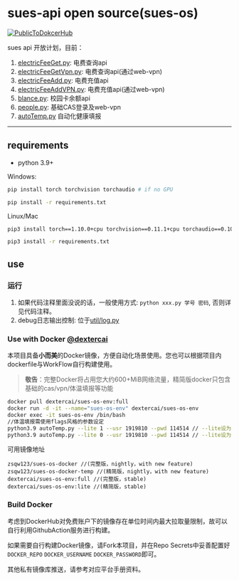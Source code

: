# sues-api open source(sues-os)

[![PublicToDokcerHub](https://github.com/SUES-eLib/sues-os/actions/workflows/BuildEnvDocker.yml/badge.svg)](https://github.com/SUES-eLib/sues-os/actions/workflows/BuildEnvDocker.yml)

sues api 开放计划，目前：

1. [electricFeeGet.py](electricFeeGet.py): 电费查询api
2. [electricFeeGetVpn.py](electricFeeGetVpn.py): 电费查询api(通过web-vpn)
3. [electricFeeAdd.py](electricFeeAdd.py): 电费充值api
4. [electricFeeAddVPN.py](electricFeeAdd.py): 电费充值api(通过web-vpn)
5. [blance.py](blance.py): 校园卡余额api
6. [people.py](people.py): 基础CAS登录及web-vpn
7. [autoTemp.py](autoTemp.py) 自动化健康填报

---

## requirements

- python 3.9+
<!-- - [chromedriver](http://chromedriver.storage.googleapis.com/index.html) 下载解压，并将所在目录添加到path -->
<!-- - Node enviromrnt
- python package: -->

Windows:

```bash
pip install torch torchvision torchaudio # if no GPU

pip install -r requirements.txt
```

Linux/Mac

```bash
pip3 install torch==1.10.0+cpu torchvision==0.11.1+cpu torchaudio==0.10.0+cpu -f https://download.pytorch.org/whl/cpu/torch_stable.html  # if no GPU

pip3 install -r requirements.txt
```

## use

### 运行

1. 如果代码注释里面没说的话，一般使用方式: `python xxx.py 学号 密码`, 否则详见代码注释。
2. debug日志输出控制: 位于[util/log.py](util/log.py)

### Use with Docker [@dextercai](https://github.com/dextercai)

本项目具备**小而美**的Docker镜像，方便自动化场景使用。您也可以根据项目内dockerfile与WorkFlow自行构建使用。

> **敬告**：完整Docker将占用您大约600+MiB网络流量，精简版docker只包含基础的cas/vpn/体温填报等功能

```bash
docker pull dextercai/sues-os-env:full
docker run -d -it --name="sues-os-env" dextercai/sues-os-env
docker exec -it sues-os-env /bin/bash
//体温填报需使用flags风格的参数设定
python3.9 autoTemp.py --lite 1 --usr 1919810 --pwd 114514 // --lite设为1，使用精简识别模式
python3.9 autoTemp.py --lite 0 --usr 1919810 --pwd 114514 // --lite设为0，使用完整识别模式（仅完整版镜像环境可用）
```

可用镜像地址

```
zsqw123/sues-os-docker //(完整版，nightly，with new feature)
zsqw123/sues-os-docker-temp //(精简版，nightly，with new feature)
dextercai/sues-os-env:full //(完整版，stable)
dextercai/sues-os-env:lite //(精简版，stable)
```


### Build Docker

考虑到DockerHub对免费账户下的镜像存在单位时间内最大拉取量限制，故可以自行利用GithubAction服务进行构建。

如果需要自行构建Docker镜像，请Fork本项目，并在Repo Secrets中妥善配置好`DOCKER_REPO` `DOCKER_USERNAME` `DOCKER_PASSWORD`即可。

其他私有镜像库推送，请参考对应平台手册资料。
